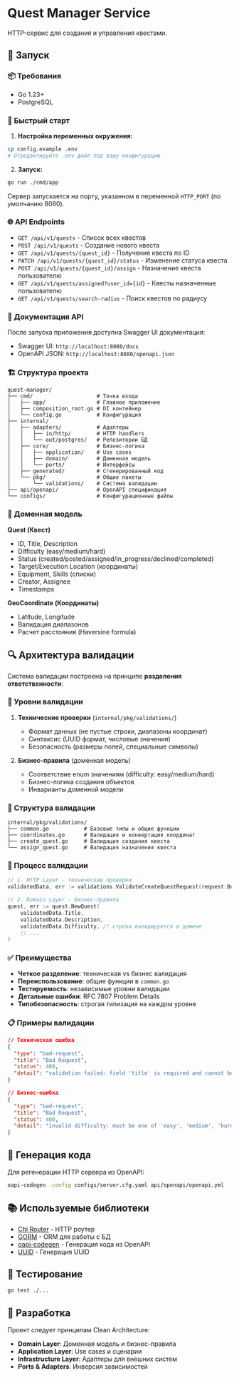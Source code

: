 # Quest Manager Service

HTTP-сервис для создания и управления квестами.


## 🔧 Запуск

### 📦 Требования
- Go 1.23+
- PostgreSQL

### 🚀 Быстрый старт

1. **Настройка переменных окружения:**
```bash
cp config.example .env
# Отредактируйте .env файл под вашу конфигурацию
```

2. **Запуск:**
```bash
go run ./cmd/app
```

Сервер запускается на порту, указанном в переменной `HTTP_PORT` (по умолчанию 8080).

### 🌐 API Endpoints

- `GET /api/v1/quests` - Список всех квестов
- `POST /api/v1/quests` - Создание нового квеста
- `GET /api/v1/quests/{quest_id}` - Получение квеста по ID
- `PATCH /api/v1/quests/{quest_id}/status` - Изменение статуса квеста
- `POST /api/v1/quests/{quest_id}/assign` - Назначение квеста пользователю
- `GET /api/v1/quests/assigned?user_id={id}` - Квесты назначенные пользователю
- `GET /api/v1/quests/search-radius` - Поиск квестов по радиусу

### 📖 Документация API

После запуска приложения доступна Swagger UI документация:
- Swagger UI: `http://localhost:8080/docs`
- OpenAPI JSON: `http://localhost:8080/openapi.json`

### 🏗️ Структура проекта

```
quest-manager/
├── cmd/                    # Точка входа
│   ├── app/                # Главное приложение
│   ├── composition_root.go # DI контейнер
│   └── config.go           # Конфигурация
├── internal/
│   ├── adapters/           # Адаптеры
│   │   ├── in/http/        # HTTP handlers
│   │   └── out/postgres/   # Репозитории БД
│   ├── core/               # Бизнес-логика
│   │   ├── application/    # Use cases
│   │   ├── domain/         # Доменная модель
│   │   └── ports/          # Интерфейсы
│   ├── generated/          # Сгенерированный код
│   └── pkg/                # Общие пакеты
│       └── validations/    # Система валидации
├── api/openapi/            # OpenAPI спецификация
└── configs/                # Конфигурационные файлы
```

### 🎯 Доменная модель

**Quest (Квест)**
- ID, Title, Description
- Difficulty (easy/medium/hard)
- Status (created/posted/assigned/in_progress/declined/completed)
- Target/Execution Location (координаты)
- Equipment, Skills (списки)
- Creator, Assignee
- Timestamps

**GeoCoordinate (Координаты)**
- Latitude, Longitude
- Валидация диапазонов
- Расчет расстояния (Haversine formula)

## 🔍 Архитектура валидации

Система валидации построена на принципе **разделения ответственности**:

### 📝 Уровни валидации

1. **Технические проверки** (`internal/pkg/validations/`)
   - Формат данных (не пустые строки, диапазоны координат)
   - Синтаксис (UUID формат, числовые значения)
   - Безопасность (размеры полей, специальные символы)

2. **Бизнес-правила** (доменная модель)
   - Соответствие enum значениям (difficulty: easy/medium/hard)
   - Бизнес-логика создания объектов
   - Инварианты доменной модели

### 📁 Структура валидации

```
internal/pkg/validations/
├── common.go           # Базовые типы и общие функции
├── coordinates.go      # Валидация и конвертация координат
├── create_quest.go     # Валидация создания квеста  
└── assign_quest.go     # Валидация назначения квеста
```

### 🔄 Процесс валидации

```go
// 1. HTTP Layer - технические проверки
validatedData, err := validations.ValidateCreateQuestRequest(request.Body)

// 2. Domain Layer - бизнес-правила
quest, err := quest.NewQuest(
    validatedData.Title,
    validatedData.Description, 
    validatedData.Difficulty, // строка валидируется в домене
    // ...
)
```

### ✅ Преимущества

- **Четкое разделение**: техническая vs бизнес валидация
- **Переиспользование**: общие функции в `common.go`
- **Тестируемость**: независимые уровни валидации
- **Детальные ошибки**: RFC 7807 Problem Details
- **Типобезопасность**: строгая типизация на каждом уровне

### 📋 Примеры валидации

```json
// Техническая ошибка
{
  "type": "bad-request",
  "title": "Bad Request", 
  "status": 400,
  "detail": "validation failed: field 'title' is required and cannot be empty"
}

// Бизнес-ошибка
{
  "type": "bad-request",
  "title": "Bad Request",
  "status": 400, 
  "detail": "invalid difficulty: must be one of 'easy', 'medium', 'hard'"
}
```

## 🚀 Генерация кода

Для регенерации HTTP сервера из OpenAPI:
```bash
oapi-codegen -config configs/server.cfg.yaml api/openapi/openapi.yml
```

## 📚 Используемые библиотеки

- [Chi Router](https://github.com/go-chi/chi) - HTTP роутер
- [GORM](https://gorm.io/) - ORM для работы с БД
- [oapi-codegen](https://github.com/oapi-codegen/oapi-codegen) - Генерация кода из OpenAPI
- [UUID](https://github.com/google/uuid) - Генерация UUID

## 🧪 Тестирование

```bash
go test ./...
```

## 🔧 Разработка

Проект следует принципам Clean Architecture:
- **Domain Layer**: Доменная модель и бизнес-правила
- **Application Layer**: Use cases и сценарии
- **Infrastructure Layer**: Адаптеры для внешних систем
- **Ports & Adapters**: Инверсия зависимостей